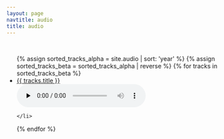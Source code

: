 ```yaml
---
layout: page
navtitle: audio
title: audio
---
```

<br>

<ul>
  {% assign sorted_tracks_alpha = site.audio | sort: 'year' %} 
  {% assign sorted_tracks_beta = sorted_tracks_alpha | reverse %}
  {% for tracks in sorted_tracks_beta %}
    <li> <a href="{{ tracks.url }}">{{ tracks.title }}</a> <br>
<audio controls  preload="none" >
    <source type="audio/mp3" src="{{ tracks.url | replace: '.html', '.mp3' | prepend: site.baseurl }}">
    <source type="audio/m4a" src="{{ tracks.url | replace: '.html', '.m4a' | prepend: site.baseurl }}">
    <source type="audio/ogg" src="{{ tracks.url | replace: '.html', '.ogg' | prepend: site.baseurl }}">
</audio>

    </li>
  {% endfor %}
</ul>